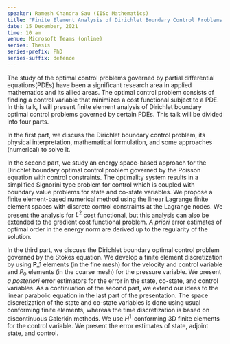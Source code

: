 ```yaml
---
speaker: Ramesh Chandra Sau (IISc Mathematics)
title: "Finite Element Analysis of Dirichlet Boundary Control Problems Governed by Certain PDEs"
date: 15 December, 2021
time: 10 am
venue: Microsoft Teams (online)
series: Thesis
series-prefix: PhD
series-suffix: defence
---
```


The study of the optimal control problems governed by partial differential equations(PDEs) have
been a significant research area in applied mathematics and its allied areas. The optimal control
problem consists of finding a control variable that minimizes a cost functional subject to a PDE.
In this talk, I will present finite element analysis of Dirichlet boundary optimal control problems
governed by certain PDEs. This talk will be divided into ​four parts.

In the first part, we discuss the Dirichlet boundary control problem, its physical interpretation,
mathematical formulation, and some approaches (numerical) to solve it.

In the second part, we study an energy space-based approach for the Dirichlet boundary optimal
control problem governed by the Poisson equation with control constraints. The optimality system
results in a simplified Signorini type problem for control which is coupled with boundary value
problems for state and co-state variables. We propose a finite element-based numerical method using
the linear Lagrange finite element spaces with discrete control constraints at the Lagrange nodes.
We present the analysis for $L^2$ cost functional, but this analysis can also be extended to the
gradient cost functional problem. _A priori_ error estimates of optimal order in the energy
norm are derived up to the regularity of the solution.

In the third part, we discuss the Dirichlet boundary optimal control problem governed by the Stokes
equation. We develop a finite element discretization by using $\mathbf{P}\_1$ elements (in the fine
mesh) for the velocity and control variable and $P_0$ elements (in the coarse mesh) for the pressure
variable. We present _a posteriori_ error estimators for the error in the state, co-state, and control
variables. As a continuation of the second part, we extend our ideas to the linear parabolic equation
in the last part of the presentation.  The space discretization of the state and co-state variables is
done using usual conforming finite elements, whereas the time discretization is based on discontinuous
Galerkin methods. We use  $H^1$-conforming 3D finite elements for the control variable. We present the
error estimates of state, adjoint state, and control.

